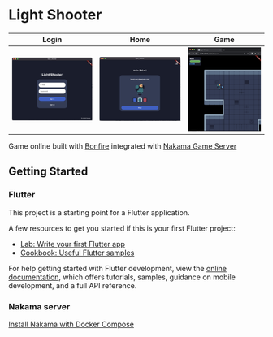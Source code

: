 # Light Shooter 




| Login  | Home | Game |
| ------------- | ------------- | ------------- |
| ![](https://github.com/RafaelBarbosatec/light_shooter/blob/nakama/imgs/login_screen_shot.png)  | ![](https://github.com/RafaelBarbosatec/light_shooter/blob/nakama/imgs/home_screen_shot.png)  | ![](https://github.com/RafaelBarbosatec/light_shooter/blob/nakama/imgs/game_screen_shot.png) |

Game online built with [Bonfire](https://bonfire-engine.github.io/) integrated with [Nakama Game Server](https://flutter-nakama.gitbook.io/)

## Getting Started

### Flutter

This project is a starting point for a Flutter application.

A few resources to get you started if this is your first Flutter project:

- [Lab: Write your first Flutter app](https://docs.flutter.dev/get-started/codelab)
- [Cookbook: Useful Flutter samples](https://docs.flutter.dev/cookbook)

For help getting started with Flutter development, view the
[online documentation](https://docs.flutter.dev/), which offers tutorials,
samples, guidance on mobile development, and a full API reference.

### Nakama server

[Install Nakama with Docker Compose](https://heroiclabs.com/docs/nakama/getting-started/install/docker/)

